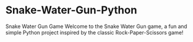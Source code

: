 # Snake-Water-Gun-Python
Snake Water Gun Game Welcome to the Snake Water Gun game, a fun and simple Python project inspired by the classic Rock-Paper-Scissors game!
